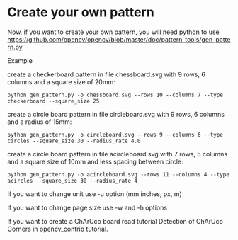 # Create your own pattern
Now, if you want to create your own pattern, you will need python to use https://github.com/opencv/opencv/blob/master/doc/pattern_tools/gen_pattern.py

Example

create a checkerboard pattern in file chessboard.svg with 9 rows, 6 columns and a square size of 20mm:
```
python gen_pattern.py -o chessboard.svg --rows 10 --columns 7 --type checkerboard --square_size 25
```


create a circle board pattern in file circleboard.svg with 9 rows, 6 columns and a radius of 15mm:
```
python gen_pattern.py -o circleboard.svg --rows 9 --columns 6 --type circles --square_size 30 --radius_rate 4.0

```

create a circle board pattern in file acircleboard.svg with 7 rows, 5 columns and a square size of 10mm and less spacing between circle:

```
python gen_pattern.py -o acircleboard.svg --rows 11 --columns 4 --type acircles --square_size 30 --radius_rate 4
```

If you want to change unit use -u option (mm inches, px, m)

If you want to change page size use -w and -h options

If you want to create a ChArUco board read tutorial Detection of ChArUco Corners in opencv_contrib tutorial.